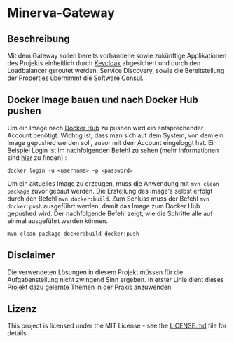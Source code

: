 # Minerva-Gateway

## Beschreibung

Mit dem Gateway sollen bereits vorhandene sowie zukünftige Applikationen des Projekts einheitlich
durch [Keycloak](https://www.keycloak.org/) abgesichert und durch den Loadbalancer geroutet werden. Service Discovery,
sowie die Bereitstellung der Properties übernimmt die Software [Consul](https://www.consul.io/).

## Docker Image bauen und nach Docker Hub pushen

Um ein Image nach [Docker Hub](https://hub.docker.com/) zu pushen wird ein entsprechender Account benötigt. Wichtig ist,
dass man sich auf dem System, von dem ein Image gepushed werden soll, zuvor mit dem Account eingeloggt hat. Ein Beispiel
Login ist im nachfolgenden Befehl zu sehen (mehr Informationen
sind [hier](https://docs.docker.com/engine/reference/commandline/login/) zu finden) :

``` 
docker login -u <username> -p <password>
```

Um ein aktuelles Image zu erzeugen, muss die Anwendung mit `mvn clean package` zuvor gebaut werden. Die Erstellung des
Image's selbst erfolgt durch den Befehl `mvn docker:build`. Zum Schluss muss der Befehl `mvn docker:push` ausgeführt
werden, damit das Image zum Docker Hub gepushed wird. Der nachfolgende Befehl zeigt, wie die Schritte alle auf einmal
ausgeführt werden können.

```
mvn clean package docker:build docker:push
```

## Disclaimer

Die verwendeten Lösungen in diesem Projekt müssen für die Aufgabenstellung nicht zwingend Sinn ergeben. In erster Linie
dient dieses Projekt dazu gelernte Themen in der Praxis anzuwenden.

## Lizenz

This project is licensed under the MIT License - see the [LICENSE.md](LICENSE.md) file for details.